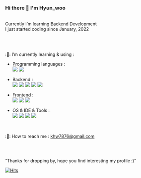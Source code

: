 ### Hi there 👋 I'm Hyun_woo


</br>
Currently I’m learning Backend Development</br>
I just started coding since January, 2022</br></br>
</br></br>

:&#127793;: I’m currently learning & using :
- Programming languages :</br>
<img src="https://img.shields.io/badge/Python-3776AB?style=flat-square&logo=Python&logoColor=white"/> <img src="https://img.shields.io/badge/Javascript-F7DF1E?style=flat-square&logo=Javascript&logoColor=white"/></img> </br>

- Backend :</br>
<img src="https://img.shields.io/badge/Django,DRF-092E20?style=flat-square&logo=Django&logoColor=white"/> <img src="https://img.shields.io/badge/Flask-000000?style=flat-square&logo=Flask&logoColor=white"/> <img src="https://img.shields.io/badge/SQLite-003B57?style=flat-square&logo=SQLite&logoColor=white"/> <img src="https://img.shields.io/badge/MongoDB-47A248?style=flat-square&logo=MongoDB&logoColor=white"/> <img src="https://img.shields.io/badge/PostgreSQL-4169E1?style=flat-square&logo=PostgreSQL&logoColor=white"/> </br>

- Frontend :</br>
<img src="https://img.shields.io/badge/HTML5-E34F26?style=flat-square&logo=HTML5&logoColor=white"/> <img src="https://img.shields.io/badge/CSS-1572B6?style=flat-square&logo=CSS&logoColor=white"/> <img src="https://img.shields.io/badge/JSON-000000?style=flat-square&logo=JSON&logoColor=white"/> </br>

- OS & IDE & Tools :</br>
<img src="https://img.shields.io/badge/Git-F05032?style=flat-square&logo=Git&logoColor=white"/> <img src="https://img.shields.io/badge/Postman-FF6C37?style=flat-square&logo=Postman&logoColor=white"/> <img src="https://img.shields.io/badge/Visual Studio Code-007ACC?style=flat-square&logo=Visual Studio Code&logoColor=white"/> <img src="https://img.shields.io/badge/PyCharm-000000?style=flat-square&logo=PyCharm&logoColor=white"/></br>
</br></br>

:&#128231;: How to reach me : khw7876@gmail.com

</br></br>

“Thanks for dropping by, hope you find interesting my profile :)”

[![Hits](https://hits.seeyoufarm.com/api/count/incr/badge.svg?url=https%3A%2F%2Fgithub.com%2Fkhw7876&count_bg=%2300F9D4&title_bg=%233EFF00&icon=&icon_color=%23F3B500&title=views&edge_flat=true)](https://hits.seeyoufarm.com)
 
